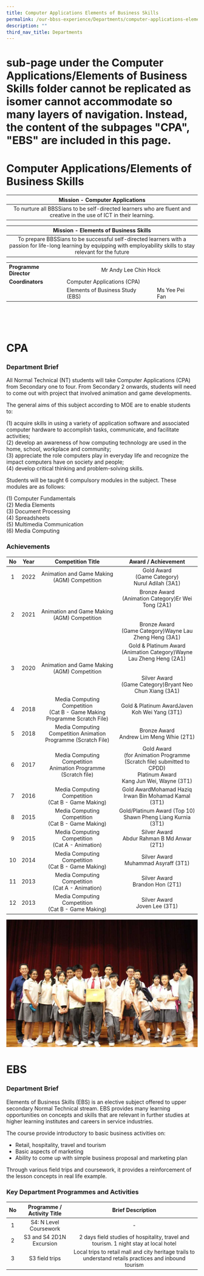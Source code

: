 ```yaml
---
title: Computer Applications Elements of Business Skills
permalink: /our-bbss-experience/Departments/computer-applications-elements-of-business-sk/
description: ""
third_nav_title: Departments
---
```

# sub-page under the Computer Applications/Elements of Business Skills folder cannot be replicated as isomer cannot accommodate so many layers of navigation. Instead, the content of the subpages "CPA", "EBS" are included in this page.

# Computer Applications/Elements of Business Skills

|      Mission - Computer Applications           | 
|:----------------------------:|
| To nurture all BBSSians to be self-directed learners who are fluent and creative in the use of ICT in their learning. | 

|     Mission - Elements of Business Skills           | 
|:----------------------------:|
| To prepare BBSSians to be successful self-directed learners with a passion for life-long learning by equipping with employability skills to stay relevant for the future | 


<div>
<table style="height: 126px;">
<tbody>
<tr>
<td><strong>Programme Director</strong></td>
<td colspan="2" style="text-align: center;">Mr Andy Lee Chin Hock</td>
</tr>
<tr>
<td><strong>Coordinators</strong></td>
<td >Computer Applications (CPA)</td>
<td>&nbsp;</td>
</tr>
<tr >
<td >&nbsp;</td>
<td>Elements of Business Study (EBS)</td>
<td>Ms Yee Pei Fan</td>
</tr>
</tbody>
</table>
</div>
<div>
<h3>&nbsp;</h3>
</div>


# CPA
### Department Brief

All Normal Technical (NT) students will take Computer Applications (CPA) from Secondary one to four. From Secondary 2 onwards, students will need to come out with project that involved animation and game developments.

  

The general aims of this subject according to MOE are to enable students to:   

(1) acquire skills in using a variety of application software and associated computer hardware to accomplish tasks, communicate, and facilitate activities;  
(2) develop an awareness of how computing technology are used in the home, school, workplace and community;   
(3) appreciate the role computers play in everyday life and recognize the impact computers have on society and people;  
(4) develop critical thinking and problem-solving skills.

Students will be taught 6 compulsory modules in the subject. These modules are as follows:

(1) Computer Fundamentals  
(2) Media Elements  
(3) Document Processing  
(4) Spreadsheets  
(5) Multimedia Communication  
(6) Media Computing


### Achievements

| No |  Year |          Competition Title              |            Award / Achievement                         |
|:--:|:-----:|:------------------:|:-----------------------:|
|  1 |  2022 |                   Animation and Game Making (AGM) Competition                 |                                              Gold Award<br>(Game Category)<br>Nurul Adilah (3A1)                                              |
|  2 | 2021  |                  Animation and Game Making (AGM) Competition                  |          Bronze Award<br>(Animation Category)Er Wei Tong (2A1)<br><br><br>Bronze Award<br>(Game Category)Wayne Lau Zheng Heng (3A1)           |
|  3 |  2020 |                  Animation and Game Making (AGM) Competition                  | Gold & Platinum Award<br>(Animation Category)Wayne Lau Zheng Heng (2A1)<br><br><br>Silver Award<br>(Game Category)Bryant Neo Chun Xiang (3A1) |
|  4 | 2018  |  Media Computing Competition<br>(Cat B - Game Making Programme Scratch File)  |                                                 Gold & Platinum AwardJaven Koh Wei Yang (3T1)                                                 |
|  5 | 2018  |         Media Computing Competition Animation Programme (Scratch File)        |                                                   Bronze Award<br>Andrew Lim Meng Whie  (2T1)                                                 |
|  6 |  2017 |       Media Computing Competition<br>Animation Programme (Scratch file)       |            Gold Award<br>(for Animation Programme (Scratch file) submitted to CPDD)<br>Platinum Award<br>Kang Jun Wei, Wayne (3T1)            |
|  7 | 2016  |             Media Computing Competition<br>(Cat B - Game Making)              |                                             Gold AwardMohamad Haziq Irwan Bin Mohamad Kamal (3T1)                                             |
|  8 |  2015 |             Media Computing Competition<br>(Cat B - Game Making)              |                                        Gold/Platinum Award (Top 10) <br>Shawn Pheng Liang Kurnia (3T1)                                        |
|  9 |  2015 |              Media Computing Competition<br>(Cat A - Animation)               |                                                 Silver Award<br>Abdur Rahman B Md Anwar (2T1)                                                 |
| 10 |  2014 |              Media Computing Competition<br>(Cat B - Game Making)             |                                                     Silver Award<br>Muhammad Asyraff (3T1)                                                    |
| 11 |  2013 |               Media Computing Competition<br>(Cat A - Animation)              |                                                       Silver Award<br>Brandon Hon (2T1)                                                       |
| 12 |  2013 |              Media Computing Competition<br>(Cat B - Game Making)             |                                                        Silver Award<br>Joven Lee (3T1)                                                        |

![](/images/Our%20BBSS%20Experience/IMG_2016%20v2.jpg)

# EBS

### Department Brief

Elements of Business Skills (EBS) is an elective subject offered to upper secondary Normal Technical stream. EBS provides many learning opportunities on concepts and skills that are relevant in further studies at higher learning institutes and careers in service industries.


The course provide introductory to basic business activities on:

*   Retail, hospitality, travel and tourism
*   Basic aspects of marketing
*   Ability to come up with simple business proposal and marketing plan


Through various field trips and coursework, it provides a reinforcement of the lesson concepts in real life example.


### Key Department Programmes and Activities

| No | Programme / Activity Title |                                            Brief Description                                            |
|:--:|:--------------------------:|:------------:|
|  1 |   S4: N Level Coursework   |                                                    -                                                    |
|  2 |  S3 and S4 2D1N Excursion  |           2 days field studies of hospitality, travel and tourism. 1 night stay at local hotel          |
|  3 |       S3 field trips       | Local trips to retail mall and city heritage trails to understand retails practices and inbound tourism |